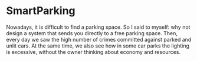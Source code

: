 # SmartParking
Nowadays, it is difficult to find a parking space. So I said to myself: why not design a system that sends you directly to a free parking space. Then, every day we saw the high number of crimes committed against parked and unlit cars. At the same time, we also see how in some car parks the lighting is excessive, without the owner thinking about economy and resources.
